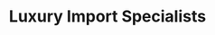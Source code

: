 ---
title: "Luxury Import Specialists"
url: /bel-aire/luxury-import-specialists/
shop: car repair
---